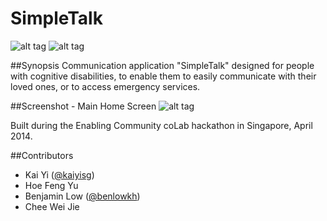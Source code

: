 # SimpleTalk 

![alt tag](https://cloud.githubusercontent.com/assets/10717593/16743371/4b9488ac-47ac-11e6-8010-ee3524730a0c.png) ![alt tag](https://cloud.githubusercontent.com/assets/10717593/16743373/4d2c76ac-47ac-11e6-8ea1-75cf7cc87ea7.png)

##Synopsis
Communication application "SimpleTalk" designed for people with cognitive disabilities, to enable them to easily communicate with their loved ones, or to access emergency services.

##Screenshot - Main Home Screen
![alt tag](https://cloud.githubusercontent.com/assets/10717593/16743512/243eba10-47ad-11e6-95ba-cf6ce1d95b3b.png)

Built during the Enabling Community coLab hackathon in Singapore, April 2014.

##Contributors
- Kai Yi ([@kaiyisg](https://github.com/kaiyisg))
- Hoe Feng Yu 
- Benjamin Low ([@benlowkh](https://github.com/benlowkh))
- Chee Wei Jie 
